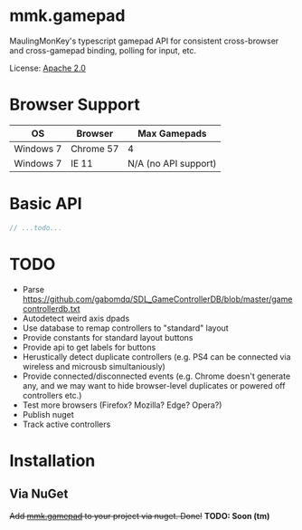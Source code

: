 ﻿# mmk.gamepad

MaulingMonKey's typescript gamepad API for consistent cross-browser and cross-gamepad binding, polling for input, etc.

License: [Apache 2.0](LICENSE.txt)



# Browser Support

| OS        | Browser   | Max Gamepads         |
| --------- | --------- | -------------------- |
| Windows 7 | Chrome 57 | 4                    |
| Windows 7 | IE 11     | N/A (no API support) |



# Basic API
```typescript
// ...todo...
```



# TODO

* Parse https://github.com/gabomdq/SDL_GameControllerDB/blob/master/gamecontrollerdb.txt
* Autodetect weird axis dpads
* Use database to remap controllers to "standard" layout
* Provide constants for standard layout buttons
* Provide api to get labels for buttons
* Herustically detect duplicate controllers (e.g. PS4 can be connected via wireless and microusb simultaniously)
* Provide connected/disconnected events (e.g. Chrome doesn't generate any, and we may want to hide browser-level duplicates or powered off controllers etc.)
* Test more browsers (Firefox? Mozilla? Edge? Opera?)
* Publish nuget
* Track active controllers



# Installation

## Via NuGet
<strike>Add [mmk.gamepad](https://www.nuget.org/packages/mmk.gamepad/) to your project via nuget.  Done!</strike>  **TODO:  Soon (tm)**
